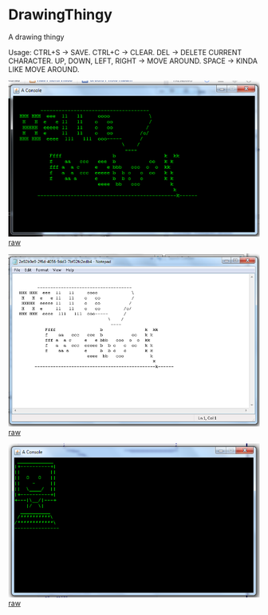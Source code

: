 # DrawingThingy
A drawing thingy

Usage: 
CTRL+S -> SAVE.
CTRL+C -> CLEAR.
DEL -> DELETE CURRENT CHARACTER.
UP, DOWN, LEFT, RIGHT -> MOVE AROUND.
SPACE -> KINDA LIKE MOVE AROUND.

![#1](kindacool.png)<br />
[raw](https://raw.githubusercontent.com/dmitrymakhnin/DrawingThingy/master/kindacool.png)

![#2](meep.png)<br />
[raw](https://raw.githubusercontent.com/dmitrymakhnin/DrawingThingy/master/meep.png)

![#3](eep.png) <br />
[raw](https://raw.githubusercontent.com/dmitrymakhnin/DrawingThingy/master/eep.png)

